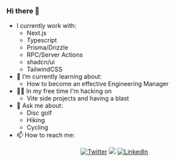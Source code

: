 ### Hi there 👋 

- I currently work with:
  - Next.js
  - Typescript
  - Prisma/Drizzle
  - RPC/Server Actions
  - shadcn/ui
  - TailwindCSS
- 🌱 I’m currently learning about:
  - How to become an effective Engineering Manager
- 👨‍💻 In my free time I'm hacking on
  - Vite side projects and having a blast
- 💬 Ask me about: 
  - Disc golf
  - Hiking
  - Cycling
- 📫 How to reach me: 

<p align="center">
	<a href="https://twitter.com/dev_so_below"><img src="https://img.shields.io/badge/Twitter-1DA1F2?style=for-the-badge&logo=twitter&logoColor=white" alt="Twitter"></a>
	<a href="https://gitlab.com/jfay2"><img src="https://img.shields.io/badge/GitLab-330F63?style=for-the-badge&logo=gitlab&logoColor=white" akt="GitLab"></a>
	<a href="https://www.linkedin.com/in/johnkfay"><img src="https://img.shields.io/badge/LinkedIn-0077B5?style=for-the-badge&logo=linkedin&logoColor=white" alt="LinkedIn"></a>
</p>
